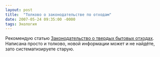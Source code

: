 ```yaml
---
layout: post
title:  "Толково о законодательстве по отходам"
date: 2007-05-24 09:35:00 -0000
tags: Экология
---
```


Рекомендую статью <a href="http://www.recyclers.ru/modules/section/item.php?itemid=199">Законодательство о твердых бытовых отходах</a>. Написана просто и толково, новой информации может и не найдёте, зато систематизируете старую.